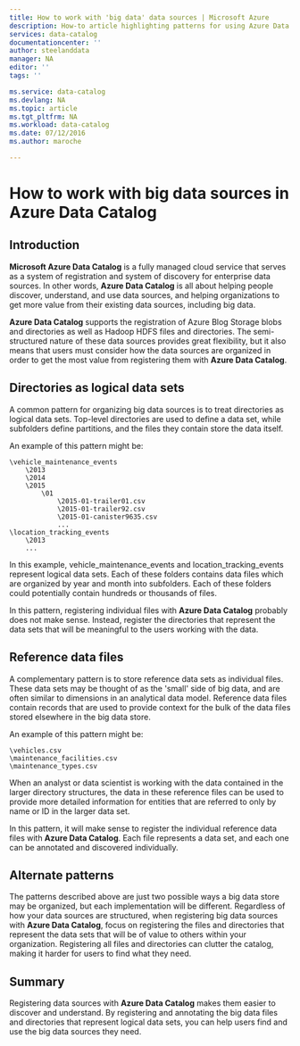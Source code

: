 ```yaml
---
title: How to work with 'big data' data sources | Microsoft Azure
description: How-to article highlighting patterns for using Azure Data Catalog  with 'big data' data sources, including Azure Blob Storage, Azure Data Lake, and Hadoop HDFS.
services: data-catalog
documentationcenter: ''
author: steelanddata
manager: NA
editor: ''
tags: ''

ms.service: data-catalog
ms.devlang: NA
ms.topic: article
ms.tgt_pltfrm: NA
ms.workload: data-catalog
ms.date: 07/12/2016
ms.author: maroche

---
```

# How to work with big data sources in Azure Data Catalog
## Introduction
**Microsoft Azure Data Catalog** is a fully managed cloud service that serves as a system of registration and system of discovery for enterprise data sources. In other words, **Azure Data Catalog** is all about helping people discover, understand, and use data sources, and helping organizations to get more value from their existing data sources, including big data.

**Azure Data Catalog** supports the registration of Azure Blog Storage blobs and directories as well as Hadoop HDFS files and directories. The semi-structured nature of these data sources provides great flexibility, but it also means that users must consider how the data sources are organized in order to get the most value from registering them with **Azure Data Catalog**.

## Directories as logical data sets
A common pattern for organizing big data sources is to treat directories as logical data sets. Top-level directories are used to define a data set, while subfolders define partitions, and the files they contain store the data itself.

An example of this pattern might be:

    \vehicle_maintenance_events
        \2013
        \2014
        \2015
            \01
                \2015-01-trailer01.csv
                \2015-01-trailer92.csv
                \2015-01-canister9635.csv
                ...
    \location_tracking_events
        \2013
        ...

In this example, vehicle_maintenance_events and location_tracking_events represent logical data sets. Each of these folders contains data files which are organized by year and month into subfolders. Each of these folders could potentially contain hundreds or thousands of files.

In this pattern, registering individual files with **Azure Data Catalog** probably does not make sense. Instead, register the directories that represent the data sets that will be meaningful to the users working with the data.

## Reference data files
A complementary pattern is to store reference data sets as individual files. These data sets may be thought of as the 'small' side of big data, and are often similar to dimensions in an analytical data model. Reference data files contain records that are used to provide context for the bulk of the data files stored elsewhere in the big data store.

An example of this pattern might be:

    \vehicles.csv
    \maintenance_facilities.csv
    \maintenance_types.csv

When an analyst or data scientist is working with the data contained in the larger directory structures, the data in these reference files can be used to provide more detailed information for entities that are referred to only by name or ID in the larger data set.

In this pattern, it will make sense to register the individual reference data files with **Azure Data Catalog**. Each file represents a data set, and each one can be annotated and discovered individually.

## Alternate patterns
The patterns described above are just two possible ways a big data store may be organized, but each implementation will be different. Regardless of how your data sources are structured, when registering big data sources with **Azure Data Catalog**, focus on registering the files and directories that represent the data sets that will be of value to others within your organization. Registering all files and directories can clutter the catalog, making it harder for users to find what they need.

## Summary
Registering data sources with **Azure Data Catalog** makes them easier to discover and understand. By registering and annotating the big data files and directories that represent logical data sets, you can help users find and use the big data sources they need.

